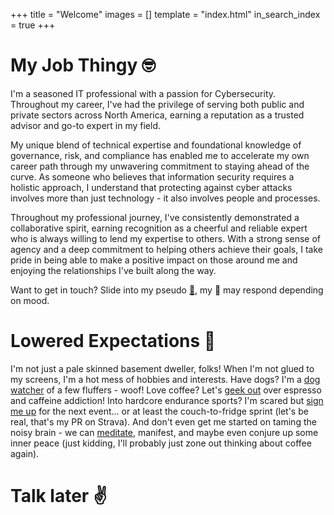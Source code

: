 +++
title = "Welcome"
images = []
template = "index.html"
in_search_index = true
+++

# My Job Thingy 🤓

I'm a seasoned IT professional with a passion for Cybersecurity. Throughout my career, I've had the privilege of serving both public and private sectors across North America, earning a reputation as a trusted advisor and go-to expert in my field.

My unique blend of technical expertise and foundational knowledge of governance, risk, and compliance has enabled me to accelerate my own career path through my unwavering commitment to staying ahead of the curve. As someone who believes that information security requires a holistic approach, I understand that protecting against cyber attacks involves more than just technology - it also involves people and processes.

Throughout my professional journey, I've consistently demonstrated a collaborative spirit, earning recognition as a cheerful and reliable expert who is always willing to lend my expertise to others. With a strong sense of agency and a deep commitment to helping others achieve their goals, I take pride in being able to make a positive impact on those around me and enjoying the relationships I've built along the way.

Want to get in touch? Slide into my pseudo [💬](https://forms.gle/1g8coYT3HQXdQVRKA), my 🤖 may respond depending on mood.

# Lowered Expectations 🎢

I'm not just a pale skinned basement dweller, folks! When I'm not glued to my screens, I'm a hot mess of hobbies and interests. Have dogs? I'm a [dog watcher](./gallery/doggos) of a few fluffers - woof! Love coffee? Let's [geek out](./gallery/experiment-hardness/) over espresso and caffeine addiction! Into hardcore endurance sports? I'm scared but [sign me up](./gallery/running/) for the next event... or at least the couch-to-fridge sprint (let's be real, that's my PR on Strava). And don't even get me started on taming the noisy brain - we can [meditate](./posts/personal-10dayspt1/), manifest, and maybe even conjure up some inner peace (just kidding, I'll probably just zone out thinking about coffee again).️

# Talk later ✌️